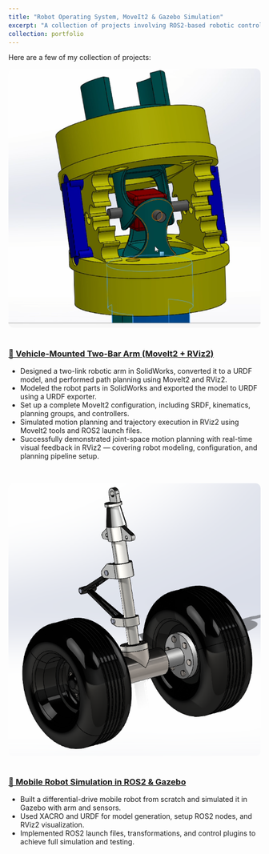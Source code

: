 ```yaml
---
title: "Robot Operating System, MoveIt2 & Gazebo Simulation"
excerpt: "A collection of projects involving ROS2-based robotic control, motion planning using MoveIt2, and simulation in Gazebo. These works showcase my skills in building, controlling, and simulating intelligent robotic systems using real-time data, custom URDF models, and autonomous task execution.<br/><img src='/images/ros2_moveit2.jpg'>"
collection: portfolio
---
```


Here are a few of my collection of projects:

<style>
.design-section {
  display: flex;
  flex-wrap: wrap;
  align-items: center;
  margin-bottom: 2rem;
}
.design-section img {
  max-width: 45%;
  border-radius: 10px;
  margin-right: 5%;
}
.design-section .desc {
  flex: 1;
  min-width: 250px;
}
@media (max-width: 1000px) {
  .design-section {
    flex-direction: column;
  }
  .design-section img {
    max-width: 100%;
    margin-right: 0;
    margin-bottom: 1rem;
  }
}
</style>

<!-- ✅ Project 1 -->
<div class="design-section">
  <a href="/_portfolio/two_bar_arm.md/">
    <img src="/images/drill_mechanism.png" alt="Vehicle-Mounted Two-Bar Arm (MoveIt2 + RViz2)">
  </a>
  <div class="desc">
    <h3>
      <a href="/portfolio/two_bar_arm.md/">
        🚗 Vehicle-Mounted Two-Bar Arm (MoveIt2 + RViz2)
      </a>
    </h3>
    <ul>
      <li>Designed a two-link robotic arm in SolidWorks, converted it to a URDF model, and performed path planning using MoveIt2 and RViz2.</li>
      <li>Modeled the robot parts in SolidWorks and exported the model to URDF using a URDF exporter.</li>
      <li>Set up a complete MoveIt2 configuration, including SRDF, kinematics, planning groups, and controllers.</li>
      <li>Simulated motion planning and trajectory execution in RViz2 using MoveIt2 tools and ROS2 launch files.</li>
      <li>Successfully demonstrated joint-space motion planning with real-time visual feedback in RViz2 — covering robot modeling, configuration, and planning pipeline setup.</li>
    </ul>
  </div>
</div>

<!-- ✅ Project 2 (Example for next one) -->
<div class="design-section">
  <a href="/portfolio/mobile_robot_gazebo.md/">
    <img src="/images/air_craft_design.png" alt="Mobile Robot Simulation in ROS2 & Gazebo">
  </a>
  <div class="desc">
    <h3>
      <a href="/portfolio/mobile-robot-arm-gazebo/">
        🤖 Mobile Robot Simulation in ROS2 & Gazebo
      </a>
    </h3>
    <ul>
      <li>Built a differential-drive mobile robot from scratch and simulated it in Gazebo with arm and sensors.</li>
      <li>Used XACRO and URDF for model generation, setup ROS2 nodes, and RViz2 visualization.</li>
      <li>Implemented ROS2 launch files, transformations, and control plugins to achieve full simulation and testing.</li>
    </ul>
  </div>
</div>


